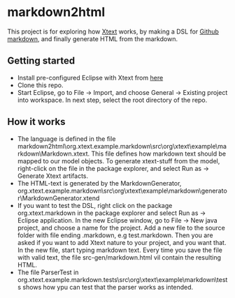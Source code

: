 # markdown2html
This project is for exploring how [Xtext](https://eclipse.org/Xtext/) works, by making a DSL for [Github markdown](https://guides.github.com/features/mastering-markdown/), and finally generate HTML from the markdown.

## Getting started
* Install pre-configured Eclipse with Xtext from [here](https://eclipse.org/Xtext/download.html)
* Clone this repo.
* Start Eclipse, go to File -> Import, and choose General -> Existing project into workspace. In next step, select the root directory of the repo.

## How it works
* The language is defined in the file markdown2html\org.xtext.example.markdown\src\org\xtext\example\markdown\Markdown.xtext. This file defines how markdown text should be mapped to our model objects. To generate xtext-stuff from the model, right-click on the file in the package explorer, and select Run as -> Generate Xtext artifacts.
* The HTML-text is generated by the MarkdownGenerator, org.xtext.example.markdown\src\org\xtext\example\markdown\generator\MarkdownGenerator.xtend
* If you want to test the DSL, right click on the package org.xtext.markdown in the package explorer and select Run as -> Eclipse application. In the new Eclipse window, go to  File -> New java project, and choose a name for the project. Add a new file to the source folder with file ending .markdown, e.g test.markdown. Then you are asked if you want to add Xtext nature to your project, and you want that. In the new file, start typing markdown text. Every time you save the file with valid text, the file src-gen/markdown.html vil contain the resulting HTML.
* The file ParserTest in org.xtext.example.markdown.tests\src\org\xtext\example\markdown\tests shows how ypu can test that the parser works as intended.
